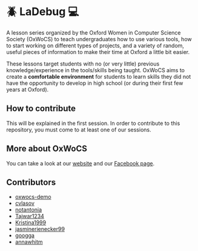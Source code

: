 # :beetle: LaDebug :computer:
A lesson series organized by the Oxford Women in Computer Science Society (OxWoCS) to teach undergraduates how to use various tools, how to start working on different types of projects, and a variety of random, useful pieces of information to make their time at Oxford a little bit easier.

These lessons target students with no (or very little) previous knowledge/experience in the tools/skills being taught. OxWoCS aims to create a **comfortable environment** for students to learn skills they did not have the opportunity to develop in high school (or during their first few years at Oxford).

## How to contribute
This will be explained in the first session. In order to contribute to this repository, you must come to at least one of our sessions.

## More about OxWoCS
You can take a look at our [website](www.cs.ox.ac.uk/societies/women) and our [Facebook page](www.facebook.com/OxWoCS).

## Contributors
 - [oxwocs-demo](https://github.com/oxwocs-demo)
 - [cvlasov](https://github.com/cvlasov)
 - [notantonia](https://github.com/notantonia)
 - [Tajwar1234](https://github.com/Tajwar1234)
 - [Kristina1999](https://github.com/Kristina1999)
 - [jasminerienecker99](https://github.com/jasminerienecker99)
 - [googga](https://github.com/Googga)
 - [annawhitm](https://github.com/annawhitm)
